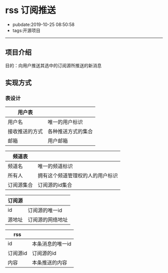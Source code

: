 # rss 订阅推送

- pubdate:2019-10-25 08:50:58
- tags:开源项目

---------

## 项目介绍

目的：向用户推送其选中的订阅源所推送的新消息

## 实现方式

### 表设计


|用户表|  |
|--|--|
|用户名|唯一的用户标识|
|接收推送的方式|各种推送方式的集合|
|邮箱|用户邮箱|

|频道表|  |
|--|--|
|频道名|唯一的频道标识|
|所有人|拥有这个频道管理权的人的用户标识|
|订阅源集合|订阅源的id集合|

|订阅源|  |
|--|--|
|id|订阅源的唯一id|
|源地址|订阅源的网络地址|

|rss| |
|--|--|
|id|本条消息的唯一id|
|订阅源id|订阅源的id|
|内容|本条推送的内容|



